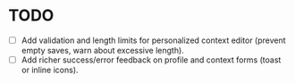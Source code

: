 # TODO

- [ ] Add validation and length limits for personalized context editor (prevent empty saves, warn about excessive length).
- [ ] Add richer success/error feedback on profile and context forms (toast or inline icons).

